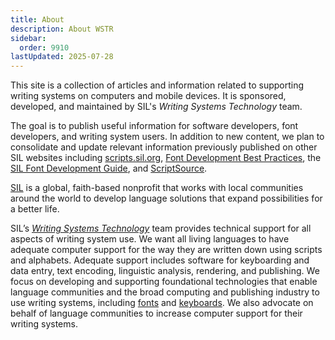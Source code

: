 ```yaml
---
title: About
description: About WSTR
sidebar:
  order: 9910
lastUpdated: 2025-07-28
---
```


This site is a collection of articles and information related to supporting writing systems on computers and mobile devices. It is sponsored, developed, and maintained by SIL's _Writing Systems Technology_ team.

The goal is to publish useful information for software developers, font developers, and writing system users. In addition to new content, we plan to consolidate and update relevant information previously published on other SIL websites including [scripts.sil.org][sso], [Font Development Best Practices][fdbp], the [SIL Font Development Guide][silfontdev], and [ScriptSource][scriptsource].

[SIL][sil] is a global, faith-based nonprofit that works with local communities around the world to develop language solutions that expand possibilities for a better life.

SIL’s [_Writing Systems Technology_][wstech] team provides technical support for all aspects of writing system use. We want all living languages to have adequate computer support for the way they are written down using scripts and alphabets. Adequate support includes software for keyboarding and data entry, text encoding, linguistic analysis, rendering, and publishing. We focus on developing and supporting foundational technologies that enable language communities and the broad computing and publishing industry to use writing systems, including [fonts][sil-fonts] and [keyboards][keyman]. We also advocate on behalf of language communities to increase computer support for their writing systems.

[fdbp]: https://silnrsi.github.io/FDBP/en-US/index.html
[keyman]: https://keyman.com
[scriptsource]: https://scriptsource.org
[sil]: https://www.sil.org
[silfontdev]: https://silnrsi.github.io/silfontdev/en-US/index.html
[sil-fonts]: https://software.sil.org/fonts/
[sso]: https://scripts.sil.org
[wstech]: https://software.sil.org/wstech/

